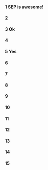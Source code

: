 #### 1 SEP is awesome!
#### 2
#### 3 Ok
#### 4
#### 5 Yes
#### 6
#### 7
#### 8
#### 9
#### 10
#### 11
#### 12
#### 13
#### 14
#### 15